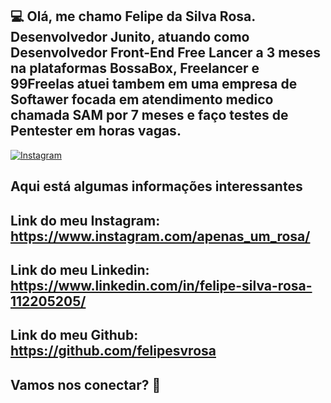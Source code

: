## 💻 Olá, me chamo Felipe da Silva Rosa. Desenvolvedor Junito, atuando como Desenvolvedor Front-End Free Lancer a 3 meses na plataformas BossaBox, Freelancer e 99Freelas atuei tambem em uma empresa de Softawer focada em atendimento medico chamada SAM por 7 meses e faço testes de Pentester em horas vagas.

[![Instagram](https://img.shields.io/badge/Instagram-E4405F?style=for-the-badge&logo=instagram&logoColor=white)](https://www.instagram.com/apenas_um_rosa/)

## Aqui está algumas informações interessantes

## Link do meu Instagram: https://www.instagram.com/apenas_um_rosa/

## Link do meu Linkedin: https://www.linkedin.com/in/felipe-silva-rosa-112205205/

## Link do meu Github: https://github.com/felipesvrosa

## Vamos nos conectar? 👋


